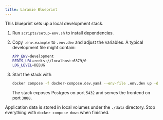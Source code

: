 ```yaml
---
title: Laramie Blueprint
---
```


This blueprint sets up a local development stack.

1. Run `scripts/setup-env.sh` to install dependencies.
2. Copy `.env.example` to `.env.dev` and adjust the variables. A typical
   development file might contain:

    ```bash
    APP_ENV=development
    REDIS_URL=redis://localhost:6379/0
    LOG_LEVEL=DEBUG
    ```

3. Start the stack with:

    ```bash
    docker compose -f docker-compose.dev.yaml --env-file .env.dev up -d
    ```

    The stack exposes Postgres on port `5432` and serves the frontend on port `3000`.

Application data is stored in local volumes under the `./data` directory.
Stop everything with `docker compose down` when finished.
